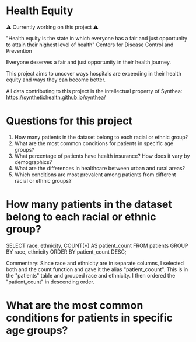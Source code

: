 # Health Equity

⚠️ Currently working on this project ⚠️

"Health equity is the state in which everyone has a fair and just opportunity to attain their highest level of health"
Centers for Disease Control and Prevention

Everyone deserves a fair and just opportunity in their health journey. 

This project aims to uncover ways hospitals are exceeding in their health equity and ways they can become better.

All data contributing to this project is the intellectual property of Synthea:
https://synthetichealth.github.io/synthea/

# Questions for this project

1. How many patients in the dataset belong to each racial or ethnic group?
2. What are the most common conditions for patients in specific age groups?
3. What percentage of patients have health insurance? How does it vary by demographics?
4. What are the differences in healthcare between urban and rural areas?
5. Which conditions are most prevalent among patients from different racial or ethnic groups?


# How many patients in the dataset belong to each racial or ethnic group?

SELECT
	race,
	ethnicity,
	COUNT(*) AS patient_count
FROM patients
GROUP BY
	race,
	ethnicity
ORDER BY patient_count DESC;

Commentary: Since race and ethnicity are in separate columns, I selected both and the count function and gave it the alias "patient_coount". This is in the "patients" table and grouped race and ethnicity. I then ordered the "patient_count" in descending order.

# What are the most common conditions for patients in specific age groups?

